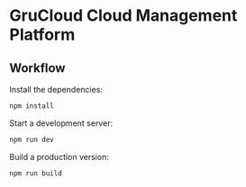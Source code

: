 # GruCloud Cloud Management Platform

## Workflow

Install the dependencies:

```sh
npm install
```

Start a development server:

```sh
npm run dev
```

Build a production version:

```sh
npm run build
```
